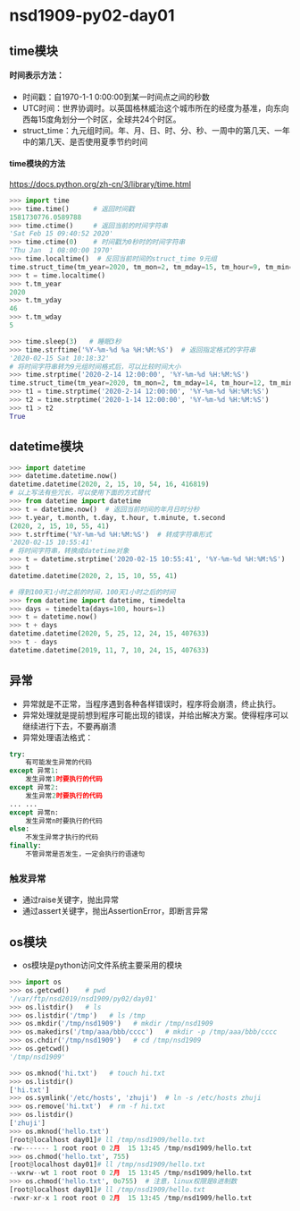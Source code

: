 # nsd1909-py02-day01

## time模块

#### 时间表示方法：

- 时间戳：自1970-1-1 0:00:00到某一时间点之间的秒数
- UTC时间：世界协调时。以英国格林威治这个城市所在的经度为基准，向东向西每15度角划分一个时区，全球共24个时区。
- struct_time：九元组时间。年、月、日、时、分、秒、一周中的第几天、一年中的第几天、是否使用夏季节约时间

#### time模块的方法

https://docs.python.org/zh-cn/3/library/time.html

```python
>>> import time
>>> time.time()      # 返回时间戳
1581730776.0589788
>>> time.ctime()     # 返回当前的时间字符串
'Sat Feb 15 09:40:52 2020'
>>> time.ctime(0)    # 时间戳为0秒时的时间字符串
'Thu Jan  1 08:00:00 1970'
>>> time.localtime()  # 反回当前时间的struct_time 9元组
time.struct_time(tm_year=2020, tm_mon=2, tm_mday=15, tm_hour=9, tm_min=41, tm_sec=55, tm_wday=5, tm_yday=46, tm_isdst=0)
>>> t = time.localtime()
>>> t.tm_year
2020
>>> t.tm_yday
46
>>> t.tm_wday
5

>>> time.sleep(3)   # 睡眠3秒
>>> time.strftime('%Y-%m-%d %a %H:%M:%S')  # 返回指定格式的字符串
'2020-02-15 Sat 10:18:32'
# 将时间字符串转为9元组时间格式后，可以比较时间大小
>>> time.strptime('2020-2-14 12:00:00', '%Y-%m-%d %H:%M:%S')
time.struct_time(tm_year=2020, tm_mon=2, tm_mday=14, tm_hour=12, tm_min=0, tm_sec=0, tm_wday=4, tm_yday=45, tm_isdst=-1)
>>> t1 = time.strptime('2020-2-14 12:00:00', '%Y-%m-%d %H:%M:%S')
>>> t2 = time.strptime('2020-1-14 12:00:00', '%Y-%m-%d %H:%M:%S')
>>> t1 > t2
True
```

## datetime模块

```python
>>> import datetime
>>> datetime.datetime.now()
datetime.datetime(2020, 2, 15, 10, 54, 16, 416819)
# 以上写法有些冗长，可以使用下面的方式替代
>>> from datetime import datetime
>>> t = datetime.now()  # 返回当前时间的年月日时分秒
>>> t.year, t.month, t.day, t.hour, t.minute, t.second
(2020, 2, 15, 10, 55, 41)
>>> t.strftime('%Y-%m-%d %H:%M:%S')  # 转成字符串形式
'2020-02-15 10:55:41'
# 将时间字符串，转换成datetime对象
>>> t = datetime.strptime('2020-02-15 10:55:41', '%Y-%m-%d %H:%M:%S')
>>> t
datetime.datetime(2020, 2, 15, 10, 55, 41)

# 得到100天1小时之前的时间，100天1小时之后的时间
>>> from datetime import datetime, timedelta
>>> days = timedelta(days=100, hours=1)
>>> t = datetime.now()
>>> t + days
datetime.datetime(2020, 5, 25, 12, 24, 15, 407633)
>>> t - days
datetime.datetime(2019, 11, 7, 10, 24, 15, 407633)
```

## 异常

- 异常就是不正常，当程序遇到各种各样错误时，程序将会崩溃，终止执行。
- 异常处理就是提前想到程序可能出现的错误，并给出解决方案。使得程序可以继续进行下去，不要再崩溃
- 异常处理语法格式：

```python
try:
    有可能发生异常的代码
except 异常1:
    发生异常1时要执行的代码
except 异常2:
    发生异常2时要执行的代码
... ...
except 异常n:
    发生异常n时要执行的代码
else:
    不发生异常才执行的代码
finally:
    不管异常是否发生，一定会执行的语速句
```

### 触发异常

- 通过raise关键字，抛出异常
- 通过assert关键字，抛出AssertionError，即断言异常

## os模块

- os模块是python访问文件系统主要采用的模块

```python
>>> import os
>>> os.getcwd()    # pwd
'/var/ftp/nsd2019/nsd1909/py02/day01'
>>> os.listdir()   # ls
>>> os.listdir('/tmp')   # ls /tmp
>>> os.mkdir('/tmp/nsd1909')   # mkdir /tmp/nsd1909
>>> os.makedirs('/tmp/aaa/bbb/cccc')   # mkdir -p /tmp/aaa/bbb/cccc
>>> os.chdir('/tmp/nsd1909')   # cd /tmp/nsd1909
>>> os.getcwd()
'/tmp/nsd1909'

>>> os.mknod('hi.txt')   # touch hi.txt
>>> os.listdir()
['hi.txt']
>>> os.symlink('/etc/hosts', 'zhuji')  # ln -s /etc/hosts zhuji
>>> os.remove('hi.txt')  # rm -f hi.txt
>>> os.listdir()
['zhuji']
>>> os.mknod('hello.txt')
[root@localhost day01]# ll /tmp/nsd1909/hello.txt 
-rw------- 1 root root 0 2月  15 13:45 /tmp/nsd1909/hello.txt
>>> os.chmod('hello.txt', 755)
[root@localhost day01]# ll /tmp/nsd1909/hello.txt 
--wxrw--wt 1 root root 0 2月  15 13:45 /tmp/nsd1909/hello.txt
>>> os.chmod('hello.txt', 0o755)  # 注意，linux权限是8进制数
[root@localhost day01]# ll /tmp/nsd1909/hello.txt 
-rwxr-xr-x 1 root root 0 2月  15 13:45 /tmp/nsd1909/hello.txt

```



